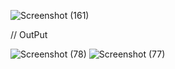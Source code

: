 ![Screenshot (161)](https://github.com/muhammetkilinc15/Object-Oriented-Programming-Exercise/assets/108901980/dab1da95-6a53-49bf-8410-f379623fe941)






// OutPut


![Screenshot (78)](https://user-images.githubusercontent.com/108901980/232131448-92e55bec-fee5-4bf5-98f4-55b8f9ac8399.png)
![Screenshot (77)](https://user-images.githubusercontent.com/108901980/232131460-aa9b1181-5a1c-4974-b294-2323cbd7f10c.png)
